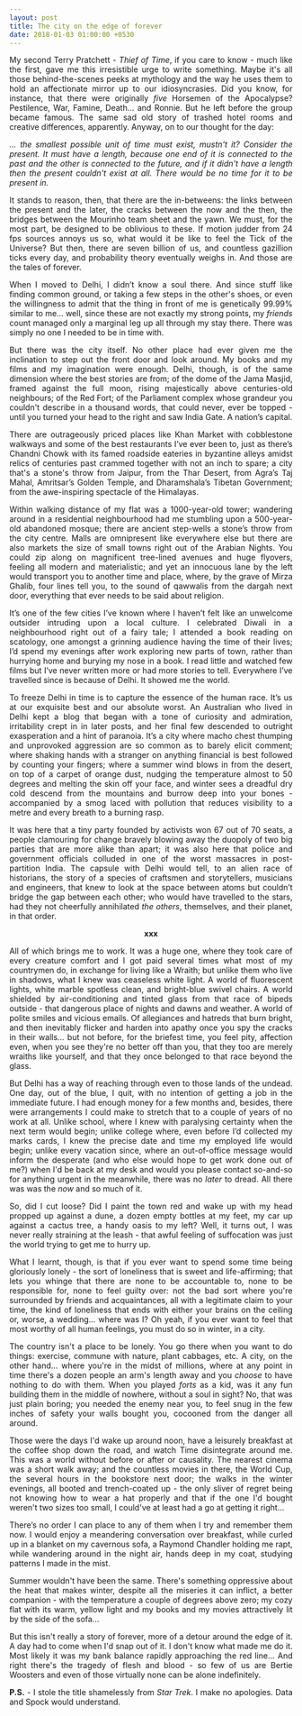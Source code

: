 ```yaml
---
layout: post
title: The city on the edge of forever
date: 2018-01-03 01:00:00 +0530
---
```

<p style="text-align: justify">My second Terry Pratchett - <i>Thief of Time</i>, if you care to know - much like the first, gave me this irresistible urge to write something. Maybe it's all those behind-the-scenes peeks at mythology and the way he uses them to hold an affectionate mirror up to our idiosyncrasies. Did you know, for instance, that there were originally <i>five</i> Horsemen of the Apocalypse? Pestilence, War, Famine, Death... and Ronnie. But he left before the group became famous. The same sad old story of trashed hotel rooms and creative differences, apparently. Anyway, on to our thought for the day:</p>

<p style="text-align: justify"><i>… the smallest possible unit of time must exist, mustn't it? Consider the present. It must have a length, because one end of it is connected to the past and the other is connected to the future, and if it didn't have a length then the present couldn't exist at all. There would be no time for it to be present in.</i></p>

<p style="text-align: justify">It stands to reason, then, that there are the in-betweens: the links between the present and the later, the cracks between the now and the then, the bridges between the Mourinho team sheet and the yawn. We must, for the most part, be designed to be oblivious to these. If motion judder from 24 fps sources annoys us so, what would it be like to feel the Tick of the Universe? But then, there are seven billion of us, and countless gazillion ticks every day, and probability theory eventually weighs in. And those are the tales of forever.</p>

<p style="text-align: justify">When I moved to Delhi, I didn’t know a soul there. And since stuff like finding common ground, or taking a few steps in the other's shoes, or even the willingness to admit that the thing in front of me is genetically 99.99% similar to me… well, since these are not exactly my strong points, my <i>friends</i> count managed only a marginal leg up all through my stay there. There was simply no one I needed to be in time with.</p>

<p style="text-align: justify">But there was the city itself. No other place had ever given me the inclination to step out the front door and look around. My books and my films and my imagination were enough. Delhi, though, is of the same dimension where the best stories are from; of the dome of the Jama Masjid, framed against the full moon, rising majestically above centuries-old neighbours; of the Red Fort; of the Parliament complex whose grandeur you couldn't describe in a thousand words, that could never, ever be topped - until you turned your head to the right and saw India Gate. A nation’s capital.</p>

<p style="text-align: justify">There are outrageously priced places like Khan Market with cobblestone walkways and some of the best restaurants I’ve ever been to, just as there’s Chandni Chowk with its famed roadside eateries in byzantine alleys amidst relics of centuries past crammed together with not an inch to spare; a city that's a stone's throw from Jaipur, from the Thar Desert, from Agra’s Taj Mahal, Amritsar’s Golden Temple, and Dharamshala’s Tibetan Government; from the awe-inspiring spectacle of the Himalayas.</p>

<p style="text-align: justify">Within walking distance of my flat was a 1000-year-old tower; wandering around in a residential neighbourhood had me stumbling upon a 500-year-old abandoned mosque; there are ancient step-wells a stone’s throw from the city centre. Malls are omnipresent like everywhere else but there are also markets the size of small towns right out of the Arabian Nights. You could zip along on magnificent tree-lined avenues and huge flyovers, feeling all modern and materialistic; and yet an innocuous lane by the left would transport you to another time and place, where, by the grave of Mirza Ghalib, four lines tell you, to the sound of qawwalis from the dargah next door, everything that ever needs to be said about religion.</p>

<p style="text-align: justify">It’s one of the few cities I’ve known where I haven’t felt like an unwelcome outsider intruding upon a local culture. I celebrated Diwali in a neighbourhood right out of a fairy tale; I attended a book reading on scatology, one amongst a grinning audience having the time of their lives; I’d spend my evenings after work exploring new parts of town, rather than hurrying home and burying my nose in a book. I read little and watched few films but I’ve never written more or had more stories to tell. Everywhere I’ve travelled since is because of Delhi. It showed me the world.</p>

<p style="text-align: justify">To freeze Delhi in time is to capture the essence of the human race. It’s us at our exquisite best and our absolute worst. An Australian who lived in Delhi kept a blog that began with a tone of curiosity and admiration, irritability crept in in later posts, and her final few descended to outright exasperation and a hint of paranoia. It’s a city where macho chest thumping and unprovoked aggression are so common as to barely elicit comment; where shaking hands with a stranger on anything financial is best followed by counting your fingers; where a summer wind blows in from the desert, on top of a carpet of orange dust, nudging the temperature almost to 50 degrees and melting the skin off your face, and winter sees a dreadful dry cold descend from the mountains and burrow deep into your bones - accompanied by a smog laced with pollution that reduces visibility to a metre and every breath to a burning rasp.</p>

<p style="text-align: justify">It was here that a tiny party founded by activists won 67 out of 70 seats, a people clamouring for change bravely blowing away the duopoly of two big parties that are more alike than apart; it was also here that police and government officials colluded in one of the worst massacres in post-partition India. The capsule with Delhi would tell, to an alien race of historians, the story of a species of craftsmen and storytellers, musicians and engineers, that knew to look at the space between atoms but couldn’t bridge the gap between each other; who would have travelled to the stars, had they not cheerfully annihilated <i>the others</i>, themselves, and their planet, in that order.</p>

<p style="text-align: center">
    <b>xxx</b>
</p>

<p style="text-align: justify">All of which brings me to work. It was a huge one, where they took care of every creature comfort and I got paid several times what most of my countrymen do, in exchange for living like a Wraith; but unlike them who live in shadows, what I knew was ceaseless white light. A world of fluorescent lights, white marble spotless clean, and bright-blue swivel chairs. A world shielded by air-conditioning and tinted glass from that race of bipeds outside - that dangerous place of nights and dawns and weather. A world of polite smiles and vicious emails. Of allegiances and hatreds that burn bright, and then inevitably flicker and harden into apathy once you spy the cracks in their walls… but not before, for the briefest time, you feel pity, affection even, when you see they're no better off than you, that they too are merely wraiths like yourself, and that they once belonged to that race beyond the glass.</p>

<p style="text-align: justify">But Delhi has a way of reaching through even to those lands of the undead. One day, out of the blue, I quit, with no intention of getting a job in the immediate future. I had enough money for a few months and, besides, there were arrangements I could make to stretch that to a couple of years of no work at all. Unlike school, where I knew with paralysing certainty when the next term would begin; unlike college where, even before I’d collected my marks cards, I knew the precise date and time my employed life would begin; unlike every vacation since, where an out-of-office message would inform the desperate (and who else would hope to get work done out of me?) when I'd be back at my desk and would you please contact so-and-so for anything urgent in the meanwhile, there was no <i>later</i> to dread. All there was was the <i>now</i> and so much of it.</p>

<p style="text-align: justify">So, did I cut loose? Did I paint the town red and wake up with my head propped up against a dune, a dozen empty bottles at my feet, my car up against a cactus tree, a handy oasis to my left? Well, it turns out, I was never really straining at the leash - that awful feeling of suffocation was just the world trying to get me to hurry up.</p>

<p style="text-align: justify">What I learnt, though, is that if you ever want to spend some time being gloriously lonely - the sort of loneliness that is sweet and life-affirming; that lets you whinge that there are none to be accountable to, none to be responsible for, none to feel guilty over: not the bad sort where you're surrounded by friends and acquaintances, all with a legitimate claim to your time, the kind of loneliness that ends with either your brains on the ceiling or, worse, a wedding... where was I? Oh yeah, if you ever want to feel that most worthy of all human feelings, you must do so in winter, in a city.</p>

<p style="text-align: justify">The country isn't a place to be lonely. You go there when you want to do things: exercise, commune with nature, plant cabbages, etc. A city, on the other hand… where you're in the midst of millions, where at any point in time there's a dozen people an arm's length away and you <i>choose</i> to have nothing to do with them. When you played <i>forts</i> as a kid, was it any fun building them in the middle of nowhere, without a soul in sight? No, that was just plain boring; you needed the enemy near you, to feel snug in the few inches of safety your walls bought you, cocooned from the danger all around.</p>

<p style="text-align: justify">Those were the days I'd wake up around noon, have a leisurely breakfast at the coffee shop down the road, and watch Time disintegrate around me. This was a world without before or after or causality. The nearest cinema was a short walk away; and the countless movies in there, the World Cup, the several hours in the bookstore next door; the walks in the winter evenings, all booted and trench-coated up - the only sliver of regret being not knowing how to wear a hat properly and that if the one I'd bought weren't two sizes too small, I could've at least had a go at getting it right...</p>

<p style="text-align: justify">There’s no order I can place to any of them when I try and remember them now. I would enjoy a meandering conversation over breakfast, while curled up in a blanket on my cavernous sofa, a Raymond Chandler holding me rapt, while wandering around in the night air, hands deep in my coat, studying patterns I made in the mist.</p>

<p style="text-align: justify">Summer wouldn't have been the same. There's something oppressive about the heat that makes winter, despite all the miseries it can inflict, a better companion - with the temperature a couple of degrees above zero; my cozy flat with its warm, yellow light and my books and my movies attractively lit by the side of the sofa...</p>

<p style="text-align: justify">But this isn't really a story of forever, more of a detour around the edge of it. A day had to come when I'd snap out of it. I don't know what made me do it. Most likely it was my bank balance rapidly approaching the red line... And right there's the tragedy of flesh and blood - so few of us are Bertie Woosters and even of those virtually none can be alone indefinitely.</p>

<p style="text-align: justify"><b>P.S.</b> - I stole the title shamelessly from <i>Star Trek</i>. I make no apologies. Data and Spock would understand.</p>